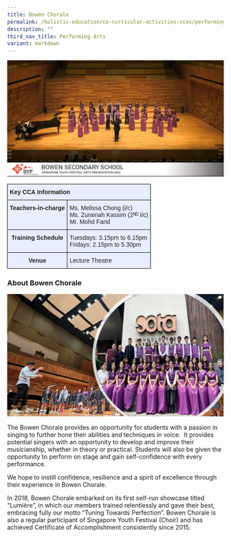```yaml
---
title: Bowen Chorale
permalink: /holistic-education/co-curricular-activities-ccas/performing-arts/bowen-chorale/
description: ""
third_nav_title: Performing Arts
variant: markdown
---
```

![](/images/CCAs/Performing%20Arts/Choir/choir%20syf.jpg)
<style type="text/css">
.tg  {border-collapse:collapse;border-spacing:0;}
.tg td{border-color:black;border-style:solid;border-width:1px;font-family:Arial, sans-serif;font-size:14px;
  overflow:hidden;padding:10px 5px;word-break:normal;}
.tg th{border-color:black;border-style:solid;border-width:1px;font-family:Arial, sans-serif;font-size:14px;
  font-weight:normal;overflow:hidden;padding:10px 5px;word-break:normal;}
.tg .tg-qrg6{background-color:#E8EDFF;color:#252525;font-weight:bold;text-align:center;vertical-align:top}
.tg .tg-vqm8{background-color:#E8EDFF;color:#222;text-align:left;vertical-align:top}
.tg .tg-u05r{background-color:#E8EDFF;color:#222;font-weight:bold;text-align:left;vertical-align:top}
.tg .tg-lr6o{background-color:#E8EDFF;color:#222;text-align:left;vertical-align:middle}
</style>
<table class="tg">
<thead>
  <tr>
    <th class="tg-u05r" colspan="2">Key CCA Information</th>
  </tr>
</thead>
<tbody>
  <tr>
    <td class="tg-qrg6"><span style="color:#252525">Teachers-in-charge</span></td>
    <td class="tg-lr6o"><span style="color:#222">Ms. Melissa Chong (i/c)</span><br><span style="color:#222">Ms. Zurainah Kassim (2ᴺᴰ i/c)</span><br><span style="color:#222">Mr. Mohd Farid</span></td>
  </tr>
  <tr>
    <td class="tg-qrg6"><span style="color:#252525">Training Schedule</span></td>
    <td class="tg-lr6o"><span style="color:#222">Tuesdays: 3.15pm to 6.15pm</span><br><span style="color:#222">Fridays: 2.15pm to 5.30pm</span></td>
  </tr>
  <tr>
    <td class="tg-qrg6"><span style="color:#252525">Venue</span><span style="color:#222"> </span></td>
    <td class="tg-vqm8"><span style="color:#222">Lecture Theatre</span></td>
  </tr>
</tbody>
</table>

### About Bowen Chorale

![](/images/CCAs/Performing%20Arts/Choir/choir%20main.jpg)

The Bowen Chorale provides an opportunity for students with a passion in singing to further hone their abilities and techniques in voice.&nbsp; It provides potential singers with an opportunity to develop and improve their musicianship, whether in theory or practical. Students will also be given the opportunity to perform on stage and gain self-confidence with every performance.&nbsp;

  

We hope to&nbsp;instill&nbsp;confidence, resilience and a spirit of excellence through their experience in Bowen Chorale.&nbsp;

  

In 2018, Bowen Chorale embarked on its first self-run showcase titled “Lumière”, in which our members trained relentlessly and gave their best, embracing fully our motto “Tuning Towards Perfection”. Bowen Chorale is also a regular participant of Singapore Youth Festival (Choir) and has achieved Certificate of Accomplishment consistently since 2015.